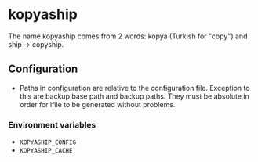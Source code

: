 # kopyaship

The name kopyaship comes from 2 words: kopya (Turkish for "copy") and ship -> copyship.

## Configuration

- Paths in configuration are relative to the configuration file. Exception to this are backup base path and backup paths. They must be absolute in order for ifile to be generated without problems.

### Environment variables

- `KOPYASHIP_CONFIG`
- `KOPYASHIP_CACHE`
